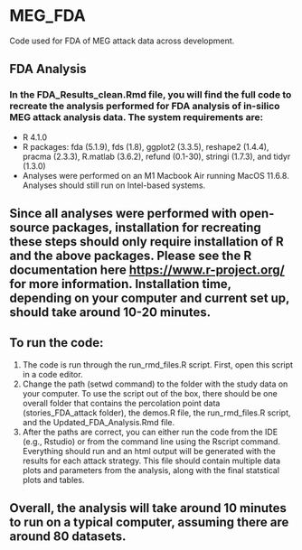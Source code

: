 # MEG_FDA
Code used for FDA of MEG attack data across development. 


## FDA Analysis
### In the FDA_Results_clean.Rmd file, you will find the full code to recreate the analysis performed for FDA analysis of in-silico MEG attack analysis data. The system requirements are:
- R 4.1.0
- R packages: fda (5.1.9), fds (1.8), ggplot2 (3.3.5), reshape2 (1.4.4), pracma (2.3.3), R.matlab (3.6.2), refund (0.1-30), stringi (1.7.3), and tidyr (1.3.0)
- Analyses were performed on an M1 Macbook Air running MacOS 11.6.8. Analyses should still run on Intel-based systems. 

## Since all analyses were performed with open-source packages, installation for recreating these steps should only require installation of R and the above packages. Please see the R documentation here https://www.r-project.org/ for more information. Installation time, depending on your computer and current set up, should take around 10-20 minutes.


## To run the code:
1. The code is run through the run_rmd_files.R script. First, open this script in a code editor.
2. Change the path (setwd command) to the folder with the study data on your computer. To use the script out of the box, there should be one overall folder that contains the percolation point data (stories_FDA_attack folder), the demos.R file, the run_rmd_files.R script, and the Updated_FDA_Analysis.Rmd file.
3. After the paths are correct, you can either run the code from the IDE (e.g., Rstudio) or from the command line using the Rscript command. Everything should run and an html output will be generated with the results for each attack strategy. This file should contain multiple data plots and parameters from the analysis, along with the final statstical plots and tables.

## Overall, the analysis will take around 10 minutes to run on a typical computer, assuming there are around 80 datasets.





